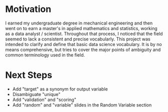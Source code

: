 # Motivation

I earned my undergraduate degree in mechanical engineering and then went
on to earn a master's in applied mathematics and statistics, working as a data
analyst / scientist. Throughout that process, I noticed that the field seemed
to lack a consistent and precise vocabularly. This project was intended to 
clarify and define that basic data science vocabulary. It is by no means
comprehensive, but tries to cover the major points of ambiguity and common
terminology used in the field.

# Next Steps

* Add "target" as a synonym for output variable
* Disambiguate "unique"
* Add "validation" and "scoring"
* Add "random" and "variable" slides in the Random Variable section